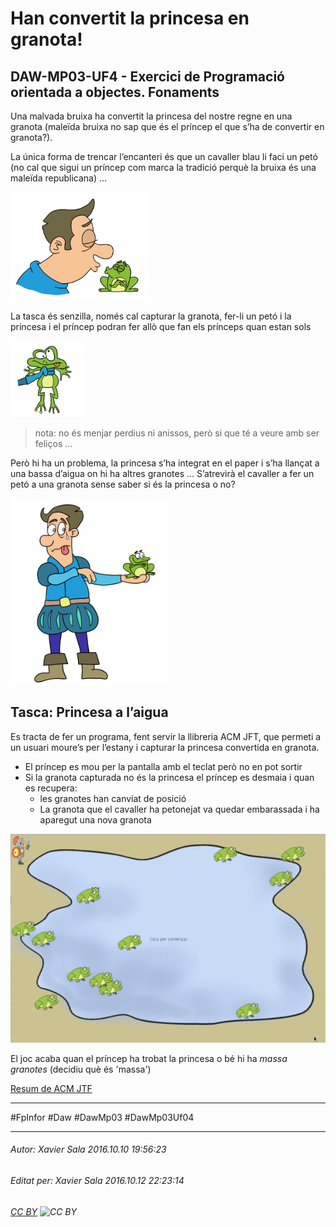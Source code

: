 # Han convertit la princesa en granota!
## DAW-MP03-UF4 - Exercici de Programació orientada a objectes. Fonaments
Una malvada bruixa ha convertit la princesa del nostre regne en una granota (maleïda bruixa no sap que és el príncep el que s’ha de convertir en granota?). 

La única forma de trencar l’encanteri és que un cavaller blau li faci un petó (no cal que sigui un príncep com marca la tradició perquè la bruixa és una maleïda republicana) …

![granoteta](https://raw.githubusercontent.com/XavierSala/M3UF4-2016-06/master/imatges/peto.png)

La tasca és senzilla, només cal capturar la granota, fer-li un petó i la princesa i el príncep podran fer allò que fan els prínceps quan estan sols 

![granota atrapada](https://raw.githubusercontent.com/XavierSala/M3UF4-2016-06/master/imatges/atrapa.png)

> nota: no és menjar perdius ni anissos, però si que té a veure amb ser feliços … 

Però hi ha un problema, la princesa s’ha integrat en el paper i s’ha llançat a una bassa d’aigua on hi ha altres granotes … S’atrevirà el cavaller a fer un petó a una granota sense saber si és la princesa o no?

![cavaller valent](https://raw.githubusercontent.com/XavierSala/M3UF4-2016-06/master/imatges/cavaller.png)

Tasca: Princesa a l’aigua
---------------------------

Es tracta de fer un programa, fent servir la llibreria ACM JFT, que permeti a un usuari  moure’s per l’estany i capturar la princesa convertida en granota.

* El príncep es mou per la pantalla amb el teclat però no en pot sortir
* Si la granota capturada no és la princesa el príncep es desmaia i quan es recupera: 
    * les granotes han canviat de posició 
    * La granota que el cavaller ha petonejat va quedar embarassada i ha aparegut una nova granota

![pantalla](https://raw.githubusercontent.com/XavierSala/M3UF4-2016-06/master/imatges/petonets.gif)

El joc acaba quan el príncep ha trobat la princesa o bé hi ha *massa granotes* (decidiu què és 'massa')

[Resum de ACM JTF](http://projectes.cendrassos.net/acm/)


---

#FpInfor #Daw #DawMp03 #DawMp03Uf04

---

###### Autor: Xavier Sala 2016.10.10 19:56:23
###### Editat per: Xavier Sala 2016.10.12 22:23:14
###### [CC BY](https://creativecommons.org/licenses/by/4.0/) ![CC BY](https://licensebuttons.net/l/by/3.0/80x15.png)
